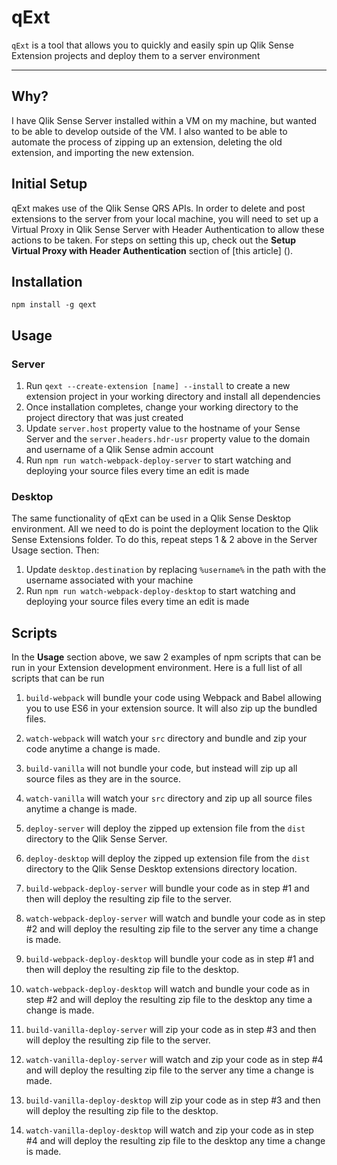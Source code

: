 # qExt

`qExt` is a tool that allows you to quickly and easily spin up Qlik Sense Extension projects and deploy them to a server environment

---

## Why?
I have Qlik Sense Server installed within a VM on my machine, but wanted to be able to develop outside of the VM. I also wanted to be able to automate the process of zipping up an extension, deleting the old extension, and importing the new extension.


## Initial Setup
qExt makes use of the Qlik Sense QRS APIs. In order to delete and post extensions to the server from your local machine, you will need to set up a Virtual Proxy in Qlik Sense Server with Header Authentication to allow these actions to be taken. For steps on setting this up, check out the **Setup Virtual Proxy with Header Authentication** section of [this article] ().


## Installation

`npm install -g qext`


## Usage

### Server
1. Run `qext --create-extension [name] --install` to create a new extension project in your working directory and install all dependencies
2. Once installation completes, change your working directory to the project directory that was just created
3. Update `server.host` property value to the hostname of your Sense Server and the `server.headers.hdr-usr` property value to the domain and username of a Qlik Sense admin account
4. Run `npm run watch-webpack-deploy-server` to start watching and deploying your source files every time an edit is made


### Desktop
The same functionality of qExt can be used in a Qlik Sense Desktop environment. All we need to do is point the deployment location to the Qlik Sense Extensions folder. To do this, repeat steps 1 & 2 above in the Server Usage section. Then:

1. Update `desktop.destination` by replacing `%username%` in the path with the username associated with your machine
2. Run `npm run watch-webpack-deploy-desktop` to start watching and deploying your source files every time an edit is made


## Scripts
In the **Usage** section above, we saw 2 examples of npm scripts that can be run in your Extension development environment. Here is a full list of all scripts that can be run

1. `build-webpack` will bundle your code using Webpack and Babel allowing you to use ES6 in your extension source. It will also zip up the bundled files.

2. `watch-webpack` will watch your `src` directory and bundle and zip your code anytime a change is made.

3. `build-vanilla` will not bundle your code, but instead will zip up all source files as they are in the source.

4. `watch-vanilla` will watch your `src` directory and zip up all source files anytime a change is made.

5. `deploy-server` will deploy the zipped up extension file from the `dist` directory to the Qlik Sense Server.

6. `deploy-desktop` will deploy the zipped up extension file from the `dist` directory to the Qlik Sense Desktop extensions directory location.

7. `build-webpack-deploy-server` will bundle your code as in step #1 and then will deploy the resulting zip file to the server.

8. `watch-webpack-deploy-server` will watch and bundle your code as in step #2 and will deploy the resulting zip file to the server any time a change is made.

9. `build-webpack-deploy-desktop` will bundle your code as in step #1 and then will deploy the resulting zip file to the desktop.

10. `watch-webpack-deploy-desktop` will watch and bundle your code as in step #2 and will deploy the resulting zip file to the desktop any time a change is made.

11. `build-vanilla-deploy-server` will zip your code as in step #3 and then will deploy the resulting zip file to the server.

12. `watch-vanilla-deploy-server` will watch and zip your code as in step #4 and will deploy the resulting zip file to the server any time a change is made.

13. `build-vanilla-deploy-desktop` will zip your code as in step #3 and then will deploy the resulting zip file to the desktop.

14. `watch-vanilla-deploy-desktop` will watch and zip your code as in step #4 and will deploy the resulting zip file to the desktop any time a change is made.